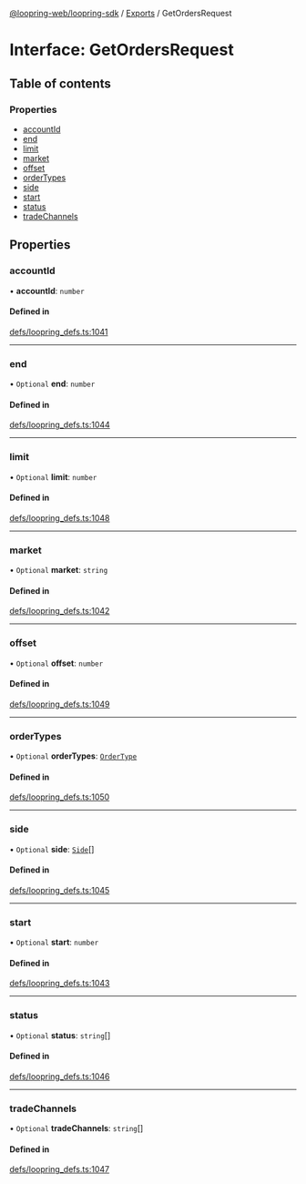 [@loopring-web/loopring-sdk](../README.md) / [Exports](../modules.md) / GetOrdersRequest

# Interface: GetOrdersRequest

## Table of contents

### Properties

- [accountId](GetOrdersRequest.md#accountid)
- [end](GetOrdersRequest.md#end)
- [limit](GetOrdersRequest.md#limit)
- [market](GetOrdersRequest.md#market)
- [offset](GetOrdersRequest.md#offset)
- [orderTypes](GetOrdersRequest.md#ordertypes)
- [side](GetOrdersRequest.md#side)
- [start](GetOrdersRequest.md#start)
- [status](GetOrdersRequest.md#status)
- [tradeChannels](GetOrdersRequest.md#tradechannels)

## Properties

### accountId

• **accountId**: `number`

#### Defined in

[defs/loopring_defs.ts:1041](https://github.com/Loopring/loopring_sdk/blob/6d0be7c/src/defs/loopring_defs.ts#L1041)

___

### end

• `Optional` **end**: `number`

#### Defined in

[defs/loopring_defs.ts:1044](https://github.com/Loopring/loopring_sdk/blob/6d0be7c/src/defs/loopring_defs.ts#L1044)

___

### limit

• `Optional` **limit**: `number`

#### Defined in

[defs/loopring_defs.ts:1048](https://github.com/Loopring/loopring_sdk/blob/6d0be7c/src/defs/loopring_defs.ts#L1048)

___

### market

• `Optional` **market**: `string`

#### Defined in

[defs/loopring_defs.ts:1042](https://github.com/Loopring/loopring_sdk/blob/6d0be7c/src/defs/loopring_defs.ts#L1042)

___

### offset

• `Optional` **offset**: `number`

#### Defined in

[defs/loopring_defs.ts:1049](https://github.com/Loopring/loopring_sdk/blob/6d0be7c/src/defs/loopring_defs.ts#L1049)

___

### orderTypes

• `Optional` **orderTypes**: [`OrderType`](../enums/OrderType.md)

#### Defined in

[defs/loopring_defs.ts:1050](https://github.com/Loopring/loopring_sdk/blob/6d0be7c/src/defs/loopring_defs.ts#L1050)

___

### side

• `Optional` **side**: [`Side`](../enums/Side.md)[]

#### Defined in

[defs/loopring_defs.ts:1045](https://github.com/Loopring/loopring_sdk/blob/6d0be7c/src/defs/loopring_defs.ts#L1045)

___

### start

• `Optional` **start**: `number`

#### Defined in

[defs/loopring_defs.ts:1043](https://github.com/Loopring/loopring_sdk/blob/6d0be7c/src/defs/loopring_defs.ts#L1043)

___

### status

• `Optional` **status**: `string`[]

#### Defined in

[defs/loopring_defs.ts:1046](https://github.com/Loopring/loopring_sdk/blob/6d0be7c/src/defs/loopring_defs.ts#L1046)

___

### tradeChannels

• `Optional` **tradeChannels**: `string`[]

#### Defined in

[defs/loopring_defs.ts:1047](https://github.com/Loopring/loopring_sdk/blob/6d0be7c/src/defs/loopring_defs.ts#L1047)
